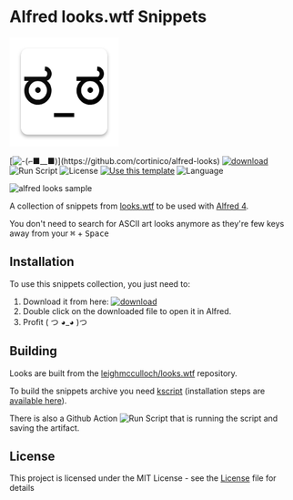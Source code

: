 <p align="center">

# Alfred looks.wtf Snippets

![logo](https://github.com/cortinico/alfred-looks/blob/master/icon.png?raw=true)

[![-(⌐■__■)](https://img.shields.io/badge/-(%E2%8C%90%E2%96%A0__%E2%96%A0)-black)](https://github.com/cortinico/alfred-looks) [![download](https://img.shields.io/badge/alfredsnippets-download-orange)](https://github.com/cortinico/alfred-looks/blob/master/looks-wtf.alfredsnippets) ![Run Script](https://github.com/cortinico/alfred-looks/workflows/Run%20Script/badge.svg) ![License](https://img.shields.io/github/license/cortinico/alfred-looks.svg) [![Use this template](https://img.shields.io/badge/from-kscript--template-brightgreen?logo=dropbox)](https://github.com/cortinico/kscript-template/generate) ![Language](https://img.shields.io/github/languages/top/cortinico/alfred-looks?color=blue&logo=kotlin)

<img src="assets/demo.gif" alt="alfred looks sample"/>
</p>

A collection of snippets from [looks.wtf](https://looks.wtf/) to be used with [Alfred 4](https://www.alfredapp.com/).

You don't need to search for ASCII art looks anymore as they're few keys away from your <kbd>⌘</kbd> + <kbd>Space</kbd>

## Installation

To use this snippets collection, you just need to:

1. Download it from here: [![download](https://img.shields.io/badge/alfredsnippets-download-orange)](https://github.com/cortinico/alfred-looks/blob/master/looks-wtf.alfredsnippets)
2. Double click on the downloaded file to open it in Alfred.
3. Profit ( つ ◕_◕ )つ

## Building

Looks are built from the [leighmcculloch/looks.wtf](https://github.com/leighmcculloch/looks.wtf) repository.

To build the snippets archive you need [kscript](https://github.com/holgerbrandl/kscript) (installation steps are [available here](https://github.com/holgerbrandl/kscript#installation)).

There is also a Github Action ![Run Script](https://github.com/cortinico/alfred-looks/workflows/Run%20Script/badge.svg) that is running the script and saving the artifact.

## License

This project is licensed under the MIT License - see the [License](LICENSE) file for details
